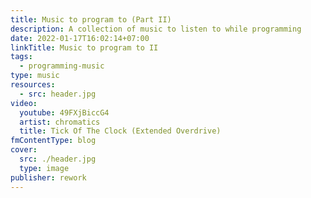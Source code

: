```yaml
---
title: Music to program to (Part II)
description: A collection of music to listen to while programming
date: 2022-01-17T16:02:14+07:00
linkTitle: Music to program to II
tags:
  - programming-music
type: music
resources:
  - src: header.jpg
video:
  youtube: 49FXjBiccG4
  artist: chromatics
  title: Tick Of The Clock (Extended Overdrive)
fmContentType: blog
cover:
  src: ./header.jpg
  type: image
publisher: rework
---
```

